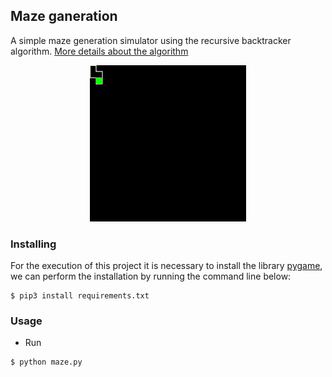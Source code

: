 ## Maze ganeration

A simple maze generation simulator using the recursive backtracker algorithm. [More details about the algorithm](https://en.wikipedia.org/wiki/Maze_generation_algorithm#Recursive_backtracker)

<p align="center">
    <img src="preview.gif" />
</p>

### Installing

For the execution of this project it is necessary to install the library [pygame](https://www.pygame.org), we can perform the installation by running the command line below:
```shell
$ pip3 install requirements.txt 
```

### Usage

- Run
```shell
$ python maze.py
```
